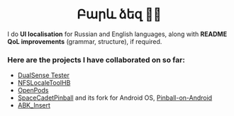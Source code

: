 <h1 align="center" title="Barev dzez (Hello!!)">Բարև ձեզ 👋🏻</h1>
I do <b>UI localisation</b> for Russian and English languages, along with <b>README QoL improvements</b> (grammar, structure), if required.

<h3>Here are the projects I have collaborated on so far:</h3>

* [DualSense Tester](https://github.com/daidr/dualsense-tester)
* [NFSLocaleToolHB](https://github.com/erdem1999erdem/NFSToolHB)
* [OpenPods](https://github.com/adolfintel/OpenPods)
* [SpaceCadetPinball](https://github.com/k4zmu2a/SpaceCadetPinball) and its fork for Android OS, [Pinball-on-Android](https://github.com/fexed/Pinball-on-Android)
* [ABK_Insert](https://github.com/CrabJournal/ABK_Insert)


<!--
**HarGabt/HarGabt** is a ✨ _special_ ✨ repository because its `README.md` (this file) appears on your GitHub profile.

Here are some ideas to get you started:

- 🔭 I’m currently working on ...
- 🌱 I’m currently learning ...
- 👯 I’m looking to collaborate on ...
- 🤔 I’m looking for help with ...
- 💬 Ask me about ...
- 📫 How to reach me: ...
- 😄 Pronouns: ...
- ⚡ Fun fact: ...
-->
